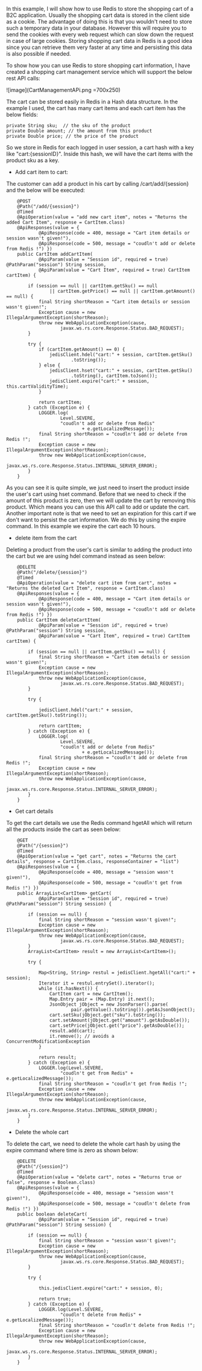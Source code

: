 In this example, I will show how to use Redis to store the shopping cart of a B2C application. Usually the shopping cart data is stored in the client side as a cookie. The advantage of doing this is that you wouldn't need to store such a temporary data in your database. However this will require you to send the cookies with every web request which can slow down the request in case of large cookies. Storing shopping cart data in Redis is a good idea since you can retrieve them very faster at any time and persisting this data is also possible if needed.


To show how you can use Redis to store shopping cart information, I have created a shopping cart management service which will support the below rest API calls:

![image](CartManagementAPi.png =700x250)


The cart can be stored easily in Redis in a Hash data structure. In the example I used, the cart has many cart items and each cart item has the below fields:

```
private String sku;  // the sku of the product
private Double amount; // the amount from this product
private Double price; // the price of the product
```

So we store in Redis for each logged in user session, a cart hash with a key like "cart:{sessionID}". Inside this hash, we will have the cart items with the product sku as a key. 

* Add cart item to cart:


The customer can add a product in his cart by calling /cart/add/{session} and the below will be executed:

```
    @POST
	@Path("/add/{session}")
	@Timed
	@ApiOperation(value = "add new cart item", notes = "Returns the added Cart Item", response = CartItem.class)
	@ApiResponses(value = {
			@ApiResponse(code = 400, message = "Cart item details or session wasn't given!"),
			@ApiResponse(code = 500, message = "coudln't add or delete from Redis !") })
	public CartItem addCartItem(
			@ApiParam(value = "Session id", required = true) @PathParam("session") String session,
			@ApiParam(value = "Cart Item", required = true) CartItem cartItem) {

		if (session == null || cartItem.getSku() == null
				|| cartItem.getPrice() == null || cartItem.getAmount() == null) {
			final String shortReason = "Cart item details or session wasn't given!";
			Exception cause = new IllegalArgumentException(shortReason);
			throw new WebApplicationException(cause,
					javax.ws.rs.core.Response.Status.BAD_REQUEST);
		}

		try {
			if (cartItem.getAmount() == 0) {
				jedisClient.hdel("cart:" + session, cartItem.getSku()
						.toString());
			} else {
				jedisClient.hset("cart:" + session, cartItem.getSku()
						.toString(), cartItem.toJson());
				jedisClient.expire("cart:" + session, this.cartValidityTime);
			}

			return cartItem;
		} catch (Exception e) {
			LOGGER.log(
					Level.SEVERE,
					"coudln't add or delete from Redis"
							+ e.getLocalizedMessage());
			final String shortReason = "coudln't add or delete from Redis !";
			Exception cause = new IllegalArgumentException(shortReason);
			throw new WebApplicationException(cause,
					javax.ws.rs.core.Response.Status.INTERNAL_SERVER_ERROR);
		}
	}
```

As you can see it is quite simple, we just need to insert the product inside the user's cart using hset command. Before that we need to check if the amount of this product is zero, then we will update the cart by removing this product. Which means you can use this API call to add or update the cart. Another important note is that we need to set an expiration for this cart if we don't want to persist the cart information. We do this by using the expire command. In this example we expire the cart each 10 hours.


* delete item from the cart

Deleting a product from the user's cart is similar to adding the product into the cart but we are using hdel command instead as seen below:

```
    @DELETE
	@Path("/delete/{session}")
	@Timed
	@ApiOperation(value = "delete cart item from cart", notes = "Returns the deleted Cart Item", response = CartItem.class)
	@ApiResponses(value = {
			@ApiResponse(code = 400, message = "Cart item details or session wasn't given!"),
			@ApiResponse(code = 500, message = "coudln't add or delete from Redis !") })
	public CartItem deleteCartItem(
			@ApiParam(value = "Session id", required = true) @PathParam("session") String session,
			@ApiParam(value = "Cart Item", required = true) CartItem cartItem) {

		if (session == null || cartItem.getSku() == null) {
			final String shortReason = "Cart item details or session wasn't given!";
			Exception cause = new IllegalArgumentException(shortReason);
			throw new WebApplicationException(cause,
					javax.ws.rs.core.Response.Status.BAD_REQUEST);
		}

		try {

			jedisClient.hdel("cart:" + session, cartItem.getSku().toString());

			return cartItem;
		} catch (Exception e) {
			LOGGER.log(
					Level.SEVERE,
					"coudln't add or delete from Redis"
							+ e.getLocalizedMessage());
			final String shortReason = "coudln't add or delete from Redis !";
			Exception cause = new IllegalArgumentException(shortReason);
			throw new WebApplicationException(cause,
					javax.ws.rs.core.Response.Status.INTERNAL_SERVER_ERROR);
		}
	}
```


* Get cart details

To get the cart details we use the Redis command hgetAll which will return all the products inside the cart as seen below:

```
    @GET
	@Path("/{session}")
	@Timed
	@ApiOperation(value = "get cart", notes = "Returns the cart details", response = CartItem.class, responseContainer = "list")
	@ApiResponses(value = {
			@ApiResponse(code = 400, message = "session wasn't given!"),
			@ApiResponse(code = 500, message = "coudln't get from Redis !") })
	public ArrayList<CartItem> getCart(
			@ApiParam(value = "Session id", required = true) @PathParam("session") String session) {

		if (session == null) {
			final String shortReason = "session wasn't given!";
			Exception cause = new IllegalArgumentException(shortReason);
			throw new WebApplicationException(cause,
					javax.ws.rs.core.Response.Status.BAD_REQUEST);
		}
		ArrayList<CartItem> result = new ArrayList<CartItem>();

		try {

			Map<String, String> restul = jedisClient.hgetAll("cart:" + session);
			Iterator it = restul.entrySet().iterator();
			while (it.hasNext()) {
				CartItem cart = new CartItem();
				Map.Entry pair = (Map.Entry) it.next();
				JsonObject jObject = new JsonParser().parse(
						pair.getValue().toString()).getAsJsonObject();
				cart.setSku(jObject.get("sku").toString());
				cart.setAmount(jObject.get("amount").getAsDouble());
				cart.setPrice(jObject.get("price").getAsDouble());
				result.add(cart);
				it.remove(); // avoids a ConcurrentModificationException
			}

			return result;
		} catch (Exception e) {
			LOGGER.log(Level.SEVERE,
					"coudln't get from Redis" + e.getLocalizedMessage());
			final String shortReason = "coudln't get from Redis !";
			Exception cause = new IllegalArgumentException(shortReason);
			throw new WebApplicationException(cause,
					javax.ws.rs.core.Response.Status.INTERNAL_SERVER_ERROR);
		}
	}

```

* Delete the whole cart

To delete the cart, we need to delete the whole cart hash by using the expire command where time is zero as shown below:

```
    @DELETE
	@Path("/{session}")
	@Timed
	@ApiOperation(value = "delete cart", notes = "Returns true or false", response = Boolean.class)
	@ApiResponses(value = {
			@ApiResponse(code = 400, message = "session wasn't given!"),
			@ApiResponse(code = 500, message = "coudln't delete from Redis !") })
	public boolean deleteCart(
			@ApiParam(value = "Session id", required = true) @PathParam("session") String session) {

		if (session == null) {
			final String shortReason = "session wasn't given!";
			Exception cause = new IllegalArgumentException(shortReason);
			throw new WebApplicationException(cause,
					javax.ws.rs.core.Response.Status.BAD_REQUEST);
		}

		try {

			this.jedisClient.expire("cart:" + session, 0);

			return true;
		} catch (Exception e) {
			LOGGER.log(Level.SEVERE,
					"coudln't delete from Redis" + e.getLocalizedMessage());
			final String shortReason = "coudln't delete from Redis !";
			Exception cause = new IllegalArgumentException(shortReason);
			throw new WebApplicationException(cause,
					javax.ws.rs.core.Response.Status.INTERNAL_SERVER_ERROR);
		}
	}
```
 






